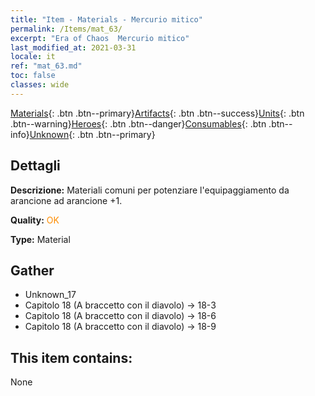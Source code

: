 ```yaml
---
title: "Item - Materials - Mercurio mitico"
permalink: /Items/mat_63/
excerpt: "Era of Chaos  Mercurio mitico"
last_modified_at: 2021-03-31
locale: it
ref: "mat_63.md"
toc: false
classes: wide
---
```

 [Materials](/it/Items/){: .btn .btn--primary}[Artifacts](/it/Items/Artifacts/){: .btn .btn--success}[Units](/it/Items/Units/){: .btn .btn--warning}[Heroes](/it/Items/Heroes/){: .btn .btn--danger}[Consumables](/it/Items/Consumables/){: .btn .btn--info}[Unknown](/it/Items/Unknown/){: .btn .btn--primary}

## Dettagli
 **Descrizione:** Materiali comuni per potenziare l'equipaggiamento da arancione ad arancione +1.

 **Quality:** <span style="color: #FF8C00">OK</span>

 **Type:** Material

## Gather

*    Unknown_17 
*    Capitolo 18 (A braccetto con il diavolo) -> 18-3 
*    Capitolo 18 (A braccetto con il diavolo) -> 18-6 
*    Capitolo 18 (A braccetto con il diavolo) -> 18-9 

## This item contains:

  None

